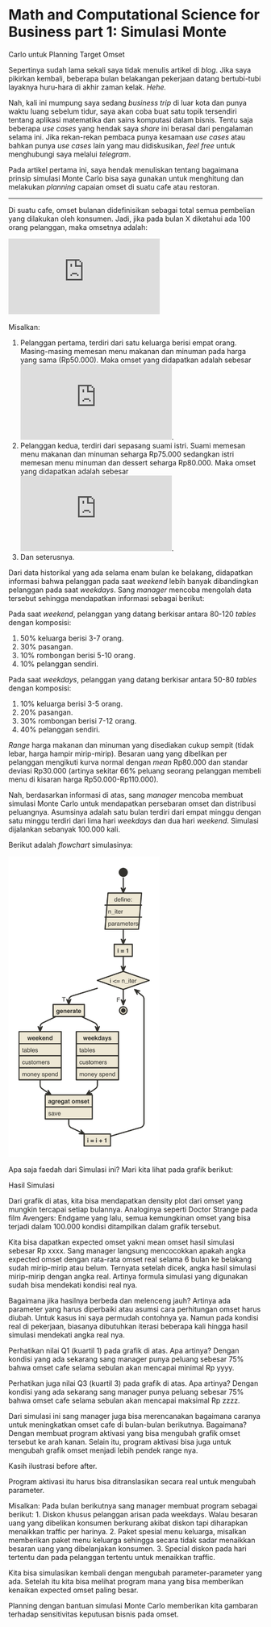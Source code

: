 # Math and Computational Science for Business part 1: Simulasi Monte
Carlo untuk Planning Target Omset


Sepertinya sudah lama sekali saya tidak menulis artikel di *blog*. Jika
saya pikirkan kembali, beberapa bulan belakangan pekerjaan datang
bertubi-tubi layaknya huru-hara di akhir zaman kelak. *Hehe.*

Nah, kali ini mumpung saya sedang *business trip* di luar kota dan punya
waktu luang sebelum tidur, saya akan coba buat satu topik tersendiri
tentang aplikasi matematika dan sains komputasi dalam bisnis. Tentu saja
beberapa *use cases* yang hendak saya *share* ini berasal dari
pengalaman selama ini. Jika rekan-rekan pembaca punya kesamaan *use
cases* atau bahkan punya *use cases* lain yang mau didiskusikan, *feel
free* untuk menghubungi saya melalui *telegram*.

Pada artikel pertama ini, saya hendak menuliskan tentang bagaimana
prinsip simulasi Monte Carlo bisa saya gunakan untuk menghitung dan
melakukan *planning* capaian omset di suatu cafe atau restoran.

------------------------------------------------------------------------

Di suatu cafe, omset bulanan didefinisikan sebagai total semua pembelian
yang dilakukan oleh konsumen. Jadi, jika pada bulan X diketahui ada 100
orang pelanggan, maka omsetnya adalah:

![omset_X = \sum\_{i=1}^{100}harga_i \times item sold_i](https://latex.codecogs.com/svg.latex?omset_X%20%3D%20%5Csum_%7Bi%3D1%7D%5E%7B100%7Dharga_i%20%5Ctimes%20item%20sold_i "omset_X = \sum_{i=1}^{100}harga_i \times item sold_i")

Misalkan:

1.  Pelanggan pertama, terdiri dari satu keluarga berisi empat orang.
    Masing-masing memesan menu makanan dan minuman pada harga yang sama
    (Rp50.000). Maka omset yang didapatkan adalah sebesar
    ![4 \times 50.000 = 200.000](https://latex.codecogs.com/svg.latex?4%20%5Ctimes%2050.000%20%3D%20200.000 "4 \times 50.000 = 200.000").
2.  Pelanggan kedua, terdiri dari sepasang suami istri. Suami memesan
    menu makanan dan minuman seharga Rp75.000 sedangkan istri memesan
    menu minuman dan dessert seharga Rp80.000. Maka omset yang
    didapatkan adalah sebesar
    ![75.000 + 80.000 = 155.000](https://latex.codecogs.com/svg.latex?75.000%20%2B%2080.000%20%3D%20155.000 "75.000 + 80.000 = 155.000").
3.  Dan seterusnya.

Dari data historikal yang ada selama enam bulan ke belakang, didapatkan
informasi bahwa pelanggan pada saat *weekend* lebih banyak dibandingkan
pelanggan pada saat *weekdays*. Sang *manager* mencoba mengolah data
tersebut sehingga mendapatkan informasi sebagai berikut:

Pada saat *weekend*, pelanggan yang datang berkisar antara 80-120
*tables* dengan komposisi:

1.  50% keluarga berisi 3-7 orang.
2.  30% pasangan.
3.  10% rombongan berisi 5-10 orang.
4.  10% pelanggan sendiri.

Pada saat *weekdays*, pelanggan yang datang berkisar antara 50-80
*tables* dengan komposisi:

1.  10% keluarga berisi 3-5 orang.
2.  20% pasangan.
3.  30% rombongan berisi 7-12 orang.
4.  40% pelanggan sendiri.

*Range* harga makanan dan minuman yang disediakan cukup sempit (tidak
lebar, harga hampir mirip-mirip). Besaran uang yang dibelikan per
pelanggan mengikuti kurva normal dengan *mean* Rp80.000 dan standar
deviasi Rp30.000 (artinya sekitar 66% peluang seorang pelanggan membeli
menu di kisaran harga Rp50.000-Rp110.000).

Nah, berdasarkan informasi di atas, sang *manager* mencoba membuat
simulasi Monte Carlo untuk mendapatkan persebaran omset dan distribusi
peluangnya. Asumsinya adalah satu bulan terdiri dari empat minggu dengan
satu minggu terdiri dari lima hari *weekdays* dan dua hari *weekend*.
Simulasi dijalankan sebanyak 100.000 kali.

Berikut adalah *flowchart* simulasinya:

<img src="IMG_0684.png" data-fig-align="center" width="300" />

Apa saja faedah dari Simulasi ini? Mari kita lihat pada grafik berikut:

Hasil Simulasi

Dari grafik di atas, kita bisa mendapatkan density plot dari omset yang
mungkin tercapai setiap bulannya. Analoginya seperti Doctor Strange pada
film Avengers: Endgame yang lalu, semua kemungkinan omset yang bisa
terjadi dalam 100.000 kondisi ditampilkan dalam grafik tersebut.

Kita bisa dapatkan expected omset yakni mean omset hasil simulasi
sebesar Rp xxxx. Sang manager langsung mencocokkan apakah angka expected
omset dengan rata-rata omset real selama 6 bulan ke belakang sudah
mirip-mirip atau belum. Ternyata setelah dicek, angka hasil simulasi
mirip-mirip dengan angka real. Artinya formula simulasi yang digunakan
sudah bisa mendekati kondisi real nya.

Bagaimana jika hasilnya berbeda dan melenceng jauh? Artinya ada
parameter yang harus diperbaiki atau asumsi cara perhitungan omset harus
diubah. Untuk kasus ini saya permudah contohnya ya. Namun pada kondisi
real di pekerjaan, biasanya dibutuhkan iterasi beberapa kali hingga
hasil simulasi mendekati angka real nya.

Perhatikan nilai Q1 (kuartil 1) pada grafik di atas. Apa artinya? Dengan
kondisi yang ada sekarang sang manager punya peluang sebesar 75% bahwa
omset cafe selama sebulan akan mencapai minimal Rp yyyy.

Perhatikan juga nilai Q3 (kuartil 3) pada grafik di atas. Apa artinya?
Dengan kondisi yang ada sekarang sang manager punya peluang sebesar 75%
bahwa omset cafe selama sebulan akan mencapai maksimal Rp zzzz.

Dari simulasi ini sang manager juga bisa merencanakan bagaimana caranya
untuk meningkatkan omset cafe di bulan-bulan berikutnya. Bagaimana?
Dengan membuat program aktivasi yang bisa mengubah grafik omset tersebut
ke arah kanan. Selain itu, program aktivasi bisa juga untuk mengubah
grafik omset menjadi lebih pendek range nya.

Kasih ilustrasi before after.

Program aktivasi itu harus bisa ditranslasikan secara real untuk
mengubah parameter.

Misalkan: Pada bulan berikutnya sang manager membuat program sebagai
berikut: 1. Diskon khusus pelanggan arisan pada weekdays. Walau besaran
uang yang dibelikan konsumen berkurang akibat diskon tapi diharapkan
menaikkan traffic per harinya. 2. Paket spesial menu keluarga, misalkan
memberikan paket menu keluarga sehingga secara tidak sadar menaikkan
besaran uang yang dibelanjakan konsumen. 3. Special diskon pada hari
tertentu dan pada pelanggan tertentu untuk menaikkan traffic.

Kita bisa simulasikan kembali dengan mengubah parameter-parameter yang
ada. Setelah itu kita bisa melihat program mana yang bisa memberikan
kenaikan expected omset paling besar.

Planning dengan bantuan simulasi Monte Carlo memberikan kita gambaran
terhadap sensitivitas keputusan bisnis pada omset.
